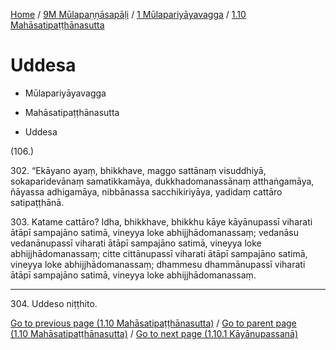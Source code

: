 
[Home](/) / [9M Mūlapaṇṇāsapāḷi](../../../9M.md) / [1 Mūlapariyāyavagga](../../1.md) / [1.10 Mahāsatipaṭṭhānasutta](../1.10.md)

# Uddesa

* Mūlapariyāyavagga

* Mahāsatipaṭṭhānasutta

* Uddesa

(106.)

302\. “Ekāyano ayaṃ, bhikkhave, maggo sattānaṃ visuddhiyā, sokaparidevānaṃ samatikkamāya, dukkhadomanassānaṃ atthaṅgamāya, ñāyassa adhigamāya, nibbānassa sacchikiriyāya, yadidaṃ cattāro satipaṭṭhānā.

303\. Katame cattāro? Idha, bhikkhave, bhikkhu kāye kāyānupassī viharati ātāpī sampajāno satimā, vineyya loke abhijjhādomanassaṃ; vedanāsu vedanānupassī viharati ātāpī sampajāno satimā, vineyya loke abhijjhādomanassaṃ; citte cittānupassī viharati ātāpī sampajāno satimā, vineyya loke abhijjhādomanassaṃ; dhammesu dhammānupassī viharati ātāpī sampajāno satimā, vineyya loke abhijjhādomanassaṃ.

---

304\. Uddeso niṭṭhito.



[Go to previous page (1.10 Mahāsatipaṭṭhānasutta)](../1.10.md) / [Go to parent page (1.10 Mahāsatipaṭṭhānasutta)](../1.10.md) / [Go to next page (1.10.1 Kāyānupassanā)](1.10.1.md)


